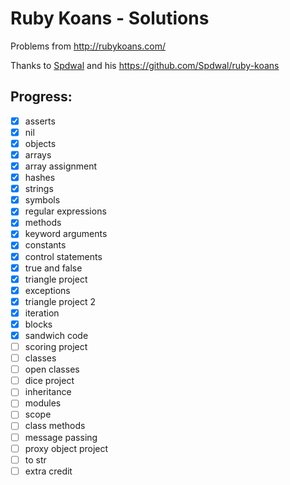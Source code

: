 # Ruby Koans - Solutions

Problems from http://rubykoans.com/

Thanks to [Spdwal](https://github.com/Spdwal/) and his https://github.com/Spdwal/ruby-koans

## Progress:  

- [x] asserts
- [x] nil
- [x] objects
- [x] arrays
- [x] array assignment
- [x] hashes
- [x] strings
- [x] symbols
- [x] regular expressions
- [x] methods
- [x] keyword arguments
- [x] constants
- [x] control statements
- [x] true and false
- [x] triangle project
- [x] exceptions
- [x] triangle project 2
- [x] iteration
- [x] blocks
- [x] sandwich code
- [ ] scoring project
- [ ] classes
- [ ] open classes
- [ ] dice project
- [ ] inheritance
- [ ] modules
- [ ] scope
- [ ] class methods
- [ ] message passing
- [ ] proxy object project
- [ ] to str
- [ ] extra credit
